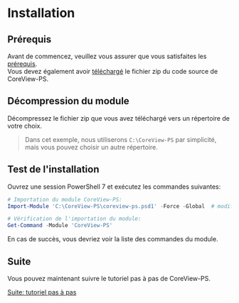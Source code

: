 # Installation

## Prérequis

Avant de commencez, veuillez vous assurer que vous satisfaites les [prérequis].
<br>
Vous devez également avoir [téléchargé] le fichier zip du code source de
CoreView-PS.

## Décompression du module

Décompressez le fichier zip que vous avez téléchargé vers un répertoire de
votre choix.

> Dans cet exemple, nous utiliserons `C:\CoreView-PS` par simplicité, mais vous
> pouvez choisir un autre répertoire.

## Test de l'installation

Ouvrez une session PowerShell 7 et exécutez les commandes suivantes:

```powershell
# Importation du module CoreView-PS:
Import-Module 'C:\CoreView-PS\coreview-ps.psd1' -Force -Global  # modifiez le chemin au besoin

# Vérification de l'importation du module:
Get-Command -Module 'CoreView-PS'
```

En cas de succès, vous devriez voir la liste des commandes du module.

## Suite

Vous pouvez maintenant suivre le tutoriel pas à pas de CoreView-PS.

[Suite: tutoriel pas à pas](fr/tutoriel.md ":class=button")

[prérequis]: fr/prerequis.md
[téléchargé]: fr/telechargement.md
